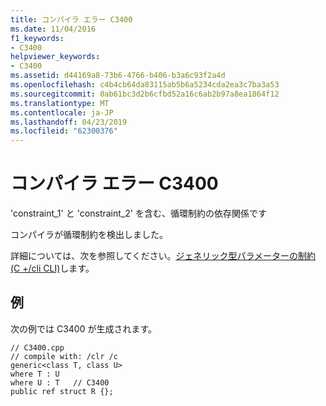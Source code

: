```yaml
---
title: コンパイラ エラー C3400
ms.date: 11/04/2016
f1_keywords:
- C3400
helpviewer_keywords:
- C3400
ms.assetid: d44169a8-73b6-4766-b406-b3a6c93f2a4d
ms.openlocfilehash: c4b4cb64da83115ab5b6a5234cda2ea3c7ba3a53
ms.sourcegitcommit: 0ab61bc3d2b6cfbd52a16c6ab2b97a8ea1864f12
ms.translationtype: MT
ms.contentlocale: ja-JP
ms.lasthandoff: 04/23/2019
ms.locfileid: "62300376"
---
```

# <a name="compiler-error-c3400"></a>コンパイラ エラー C3400

'constraint_1' と 'constraint_2' を含む、循環制約の依存関係です

コンパイラが循環制約を検出しました。

詳細については、次を参照してください。[ジェネリック型パラメーターの制約 (C +/cli CLI)](../../extensions/constraints-on-generic-type-parameters-cpp-cli.md)します。

## <a name="example"></a>例

次の例では C3400 が生成されます。

```
// C3400.cpp
// compile with: /clr /c
generic<class T, class U>
where T : U
where U : T   // C3400
public ref struct R {};
```